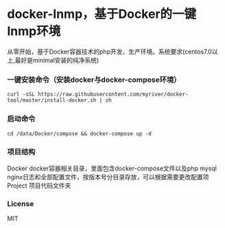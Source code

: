 # docker-lnmp，基于Docker的一键lnmp环境
从零开始，基于Docker容器技术的php开发、生产环境。系统要求(centos7.0以上,最好是minimal安装的纯净系统)


### 一键安装命令（安装docker与docker-compose环境）
    curl -sSL https://raw.githubusercontent.com/myriver/docker-tool/master/install-docker.sh | sh

### 启动命令
    cd /data/Docker/compose && docker-compose up -d

### 项目结构
Docker   docker容器相关目录，里面包含docker-compose文件以及php mysql nginx日志和全部配置文件，按版本号分目录存放，可以根据需要更改配置项
Project  项目代码文件夹  
  
### License

MIT
  

